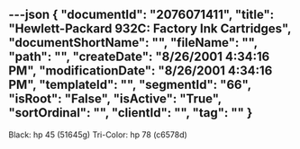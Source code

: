 ---json
{
  "documentId": "2076071411",
  "title": "Hewlett-Packard 932C: Factory Ink Cartridges",
  "documentShortName": "",
  "fileName": "",
  "path": "",
  "createDate": "8/26/2001 4:34:16 PM",
  "modificationDate": "8/26/2001 4:34:16 PM",
  "templateId": "",
  "segmentId": "66",
  "isRoot": "False",
  "isActive": "True",
  "sortOrdinal": "",
  "clientId": "",
  "tag": ""
}
---

Black: hp 45 (51645g)
Tri-Color: hp 78 (c6578d)
